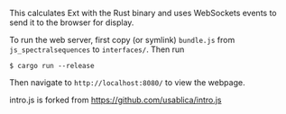 This calculates Ext with the Rust binary and uses WebSockets events to send it
to the browser for display.

To run the web server, first copy (or symlink) `bundle.js` from
`js_spectralsequences` to `interfaces/`. Then run
```
$ cargo run --release
```
Then navigate to `http://localhost:8080/` to view the webpage.

intro.js is forked from https://github.com/usablica/intro.js
